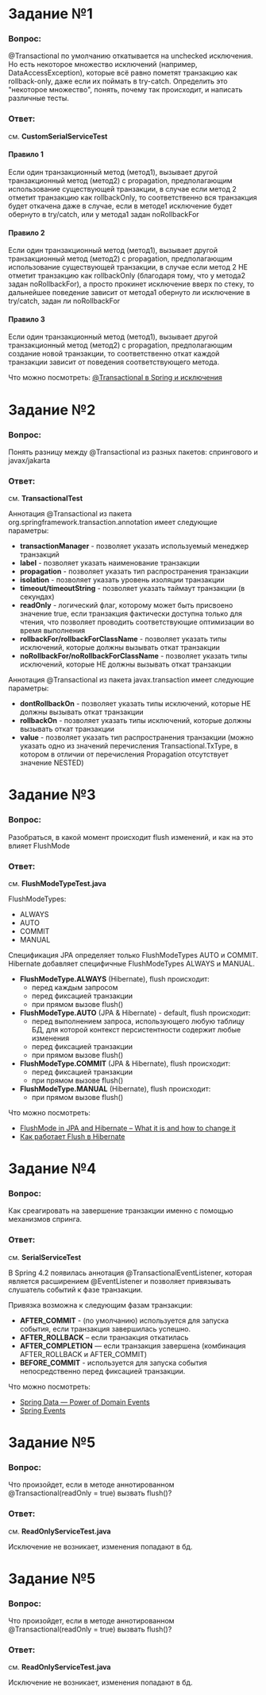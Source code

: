 # Задание №1 

### Вопрос:
@Transactional по умолчанию откатывается на unchecked исключения.
Но есть некоторое множество исключений (например, DataAccessException), которые всё равно пометят транзакцию как rollback-only, даже если их поймать в try-catch.
Определить это "некоторое множество", понять, почему так происходит, и написать различные тесты.

### Ответ:
см. **CustomSerialServiceTest**

#### Правило 1
Если один транзакционный метод (метод1), вызывает другой транзакционный метод (метод2) с propagation,
предполагающим использование существующей транзакции,
в случае если метод 2 отметит транзакцию как rollbackOnly, то соответственно вся транзакция будет откачена
даже в случае, если в методе1 исключение будет обернуто в try/catch, или у метода1 задан noRollbackFor

#### Правило 2
Если один транзакционный метод (метод1), вызывает другой транзакционный метод (метод2) с propagation,
предполагающим использование существующей транзакции,
в случае если метод 2 НЕ отметит транзакцию как rollbackOnly (благодаря тому, что у метода2 задан noRollbackFor),
а просто прокинет исключение вверх по стеку, то дальнейшее поведение зависит от метода1
обернуто ли исключение в try/catch, задан ли noRollbackFor

#### Правило 3
Если один транзакционный метод (метод1), вызывает другой транзакционный метод (метод2) с propagation, 
предполагающим создание новой транзакции, то соответственно откат каждой транзакции зависит 
от поведения соответствующего метода.

Что можно посмотреть: [@Transactional в Spring и исключения](https://habr.com/ru/articles/725064/)


# Задание №2

### Вопрос:
Понять разницу между @Transactional из разных пакетов: спрингового и javax/jakarta

### Ответ:
см. **TransactionalTest**

Аннотация @Transactional из пакета org.springframework.transaction.annotation имеет следующие параметры:
* **transactionManager** - позволяет указать используемый менеджер транзакций
* **label** - позволяет указать наименование транзакции
* **propagation** - позволяет указать тип распространения транзакции
* **isolation** - позволяет указать уровень изоляции транзакции
* **timeout/timeoutString** - позволяет указать таймаут транзакции (в секундах)
* **readOnly** - логический флаг, которому может быть присвоено значение true, 
если транзакция фактически доступна только для чтения, что позволяет 
проводить соответствующие оптимизации во время выполнения
* **rollbackFor/rollbackForClassName** - позволяет указать типы исключений, которые должны вызывать откат транзакции
* **noRollbackFor/noRollbackForClassName** - позволяет указать типы исключений, которые НЕ должны вызывать откат транзакции

Аннотация @Transactional из пакета javax.transaction имеет следующие параметры:
* **dontRollbackOn** - позволяет указать типы исключений, которые НЕ должны вызывать откат транзакции
* **rollbackOn** - позволяет указать типы исключений, которые должны вызывать откат транзакции
* **value** - позволяет указать тип распространения транзакции 
(можно указать одно из значений перечисления Transactional.TxType, в котором в отличии от перечисления Propagation отсутствует значение NESTED)


# Задание №3

### Вопрос:
Разобраться, в какой момент происходит flush изменений, и как на это влияет FlushMode

### Ответ:
см. **FlushModeTypeTest.java**

FlushModeTypes:
* ALWAYS
* AUTO
* COMMIT
* MANUAL

Спецификация JPA определяет только FlushModeTypes AUTO и COMMIT. 
Hibernate добавляет специфичные FlushModeTypes ALWAYS и MANUAL.

* **FlushModeType.ALWAYS** (Hibernate), flush происходит:
    * перед каждым запросом
    * перед фиксацией транзакции
    * при прямом вызове flush()
* **FlushModeType.AUTO** (JPA & Hibernate) - default, flush происходит:
    * перед выполнением запроса, использующего любую таблицу БД, для которой контекст персистентности содержит любые изменения
    * перед фиксацией транзакции
    * при прямом вызове flush()
* **FlushModeType.COMMIT** (JPA & Hibernate), flush происходит:
    * перед фиксацией транзакции
    * при прямом вызове flush()
* **FlushModeType.MANUAL** (Hibernate), flush происходит:
    * при прямом вызове flush()

Что можно посмотреть:
* [FlushMode in JPA and Hibernate – What it is and how to change it](https://thorben-janssen.com/flushmode-in-jpa-and-hibernate/#flushmodetypeauto-jpa--hibernate)
* [Как работает Flush в Hibernate](https://sysout.ru/kak-rabotaet-flush-v-hibernate/)


# Задание №4

### Вопрос:
Как среагировать на завершение транзакции именно с помощью механизмов спринга.

### Ответ:
см. **SerialServiceTest**

В Spring 4.2 появилась аннотация @TransactionalEventListener, которая является расширением @EventListener
и позволяет привязывать слушатель событий к фазе транзакции.

Привязка возможна к следующим фазам транзакции:
* **AFTER_COMMIT** - (по умолчанию) используется для запуска события, если транзакция завершилась успешно.
* **AFTER_ROLLBACK** – если транзакция откатилась
* **AFTER_COMPLETION** — если транзакция завершена (комбинация AFTER_ROLLBACK и AFTER_COMMIT)
* **BEFORE_COMMIT** - используется для запуска события непосредственно перед фиксацией транзакции.

Что можно посмотреть:
* [Spring Data — Power of Domain Events](https://dev.to/kirekov/spring-data-power-of-domain-events-2okm)
* [Spring Events](https://www.baeldung.com/spring-events)

# Задание №5

### Вопрос:
Что произойдет, если в методе аннотированном @Transactional(readOnly = true) вызвать flush()?

### Ответ:
см. **ReadOnlyServiceTest.java**

Исключение не возникает, изменения попадают в бд.

# Задание №5

### Вопрос:
Что произойдет, если в методе аннотированном @Transactional(readOnly = true) вызвать flush()?

### Ответ:
см. **ReadOnlyServiceTest.java**

Исключение не возникает, изменения попадают в бд.